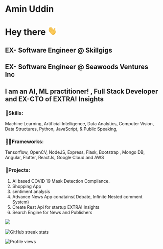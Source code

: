 # Amin Uddin


<h1> Hey there <img src="https://raw.githubusercontent.com/ABSphreak/ABSphreak/master/gifs/Hi.gif" width="30px"></h1>
<h2>EX- Software Engineer @ Skillgigs </h2>
<h2>EX- Software Engineer @ Seawoods Ventures Inc</h2>
<h2> I am an AI,  ML practitioner! , Full Stack Developer and EX-CTO of EXTRA! Insights</h2>

### 📜Skills:
 Machine Learning, Artificial Intelligence, Data Analytics, Computer Vision,  Data Structures, Python,  JavaScript,  & Public Speaking,
 
### 👨‍💻Frameworks:
Tensorflow, OpenCV, NodeJS, Express, Flask, Bootstrap , Mongo DB,  Angular, Flutter, ReactJs, Google Cloud and AWS

### 🤖Projects:
1. AI based COVID 19 Mask Detection Compliance.      
2. Shopping  App
3. sentiment analysis
4. Advance News App conatains( Debate, Infinite Nested comment System)
5. Create Rest Api for startup EXTRA! Insights
6. Search Engine for News and Publishers


 <img src="https://github-readme-stats.vercel.app/api?username=amide-inc&show_icons=true&count_private=true&theme=dark" />

 ![GitHub streak stats](https://github-readme-streak-stats.herokuapp.com/?user=amide-inc&theme=dark) 


![Profile views](https://gpvc.arturio.dev/amide-inc) 
 


